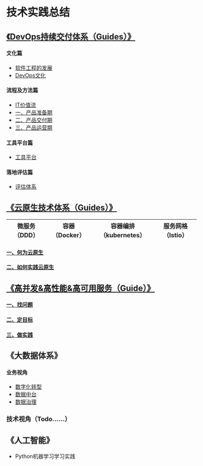 # 技术实践总结

## [《DevOps持续交付体系（Guides）》](DevOps持续交付体系/DevOps持续交付体系（Guides）.md)
#### 文化篇
* [软件工程的发展](DevOps持续交付体系/文化/软件工程的发展.md)
* [DevOps文化](DevOps持续交付体系/文化/DevOps文化.md)
#### 流程及方法篇
* [IT价值流](DevOps持续交付体系/流程及方法/IT价值流概览.md)
* [一、产品准备期](DevOps持续交付体系/流程及方法/产品准备期.md)
* [二、产品交付期](DevOps持续交付体系/流程及方法/产品交付期.md)
* [三、产品运营期](DevOps持续交付体系/流程及方法/产品运营期.md)
#### 工具平台篇
* [工具平台](DevOps持续交付体系/工具平台/工具平台.md)
#### 落地评估篇
* [评估体系](DevOps持续交付体系/评估体系/评估体系.md)


## [《云原生技术体系（Guides）》](云原生技术体系/云原生技术体系（Guides）.md)
| 微服务（DDD） |    容器（Docker）     |  容器编排（kubernetes）  |服务网格（Istio）  |
|--------|---------------|--------|--------|
#### [一、何为云原生](云原生技术体系/体系总览/何为云原生.md)

#### [二、如何实践云原生](云原生技术体系/体系总览/如何实践云原生.md)


## [《高并发&高性能&高可用服务（Guide）》](高并发&高性能&高可用服务/高并发&高性能&高可用服务（Guide）.md)
#### [一、找问题](高并发&高性能&高可用服务/文档/一、找问题.md)
#### [二、定目标](高并发&高性能&高可用服务/文档/二、定目标.md)
#### [三、做实践](高并发&高性能&高可用服务/文档/三、做实践.md)

## 《大数据体系》
#### 业务视角
* [数字化转型](大数据体系/业务视角/数字化转型/数字化转型.md)
* [数据中台](大数据体系/业务视角/数据中台/数据中台.md)
* [数据治理](大数据体系/业务视角/数据治理/数据治理.md)
### 技术视角（Todo……）

## 《人工智能》
* Python机器学习学习实践
